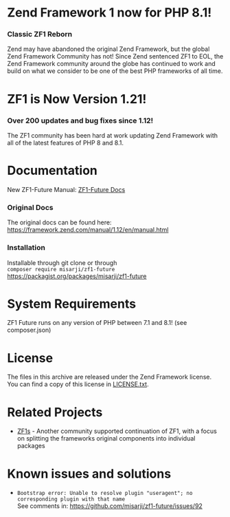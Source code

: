 # Zend Framework 1 now for PHP 8.1!
### Classic ZF1 Reborn
Zend may have abandoned the original Zend Framework, but the global Zend Framework Community has not! Since Zend sentenced ZF1 to EOL, the Zend Framework community around the globe has continued to work and build on what we consider to be one of the best PHP frameworks of all time.

# ZF1 is Now Version 1.21!
### Over 200 updates and bug fixes since 1.12!
The ZF1 community has been hard at work updating Zend Framework with all of the latest features of PHP 8 and 8.1.

# Documentation
New ZF1-Future Manual: [ZF1-Future Docs](https://zf1future.com/manual)

### Original Docs
The original docs can be found here: https://framework.zend.com/manual/1.12/en/manual.html

### Installation

Installable through git clone or through  
`composer require misarji/zf1-future` https://packagist.org/packages/misarji/zf1-future  

# System Requirements
ZF1 Future runs on any version of PHP between 7.1 and 8.1! (see composer.json)

# License
The files in this archive are released under the Zend Framework license. You can find a copy of this license in [LICENSE.txt](LICENSE.txt).

# Related Projects

* [ZF1s](https://github.com/zf1s) - Another community supported continuation of ZF1, with a focus on splitting the frameworks original components into individual packages

# Known issues and solutions

* ``Bootstrap error: Unable to resolve plugin "useragent"; no corresponding plugin with that name``  
   See comments in: https://github.com/misarji/zf1-future/issues/92
